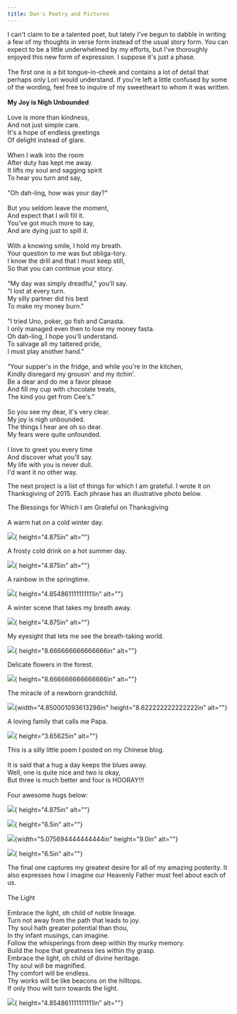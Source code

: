 ```yaml
---
title: Dan's Poetry and Pictures
---
```


I can\'t claim to be a talented poet, but lately I\'ve begun to dabble
in writing a few of my thoughts in verse form instead of the usual story
form. You can expect to be a little underwhelmed by my efforts, but
I\'ve thoroughly enjoyed this new form of expression. I suppose it's
just a phase.\
\
The first one is a bit tongue-in-cheek and contains a lot of detail that
perhaps only Lori would understand. If you\'re left a little confused by
some of the wording, feel free to inquire of my sweetheart to whom it
was written.\
\
**My Joy is Nigh Unbounded**\
\
Love is more than kindness, \
And not just simple care. \
It\'s a hope of endless greetings  \
Of delight instead of glare. \
 \
When I walk into the room  \
After duty has kept me away. \
It lifts my soul and sagging spirit \
To hear you turn and say, \
\
\"Oh dah-ling, how was your day?\"\
\
But you seldom leave the moment,\
And expect that I will fill it.\
You\'ve got much more to say,\
And are dying just to spill it.\
\
With a knowing smile, I hold my breath.\
Your question to me was but obliga-tory.\
I know the drill and that I must keep still,\
So that you can continue your story.\
\
\"My day was simply dreadful,\" you\'ll say.\
\"I lost at every turn. \
My silly partner did his best \
To make my money burn.\" \
 \
\"I tried Uno, poker, go fish and Canasta. \
I only managed even then to lose my money fasta. \
Oh dah-ling, I hope you\'ll understand. \
To salvage all my tattered pride,\
I must play another hand.\" \
 \
\"Your supper\'s in the fridge, and while you\'re in the kitchen, \
Kindly disregard my grousin\' and my itchin\'.\
Be a dear and do me a favor please \
And fill my cup with chocolate treats,\
The kind you get from Cee\'s.\" \
 \
So you see my dear, it\'s very clear. \
My joy is nigh unbounded.  \
The things I hear are oh so dear. \
My fears were quite unfounded. \
 \
I love to greet you every time  \
And discover what you\'ll say. \
My life with you is never dull. \
I\'d want it no other way. 

The next project is a list of things for which I am grateful. I wrote it
on Thanksgiving of 2015. Each phrase has an illustrative photo below.

The Blessings for Which I am Grateful on Thanksgiving\
\
A warm hat on a cold winter day.

![](md/39_Dans_Poetry_and_Pictures-media/media/image1.jpeg){
height="4.875in" alt=""}

A frosty cold drink on a hot summer day.

![](md/39_Dans_Poetry_and_Pictures-media/media/image2.jpeg){
height="4.875in" alt=""}

A rainbow in the springtime.

![](md/39_Dans_Poetry_and_Pictures-media/media/image3.jpeg){
height="4.854861111111111in" alt=""}

A winter scene that takes my breath away.

![](md/39_Dans_Poetry_and_Pictures-media/media/image4.jpeg){
height="4.875in" alt=""}

My eyesight that lets me see the breath-taking world.

![](md/39_Dans_Poetry_and_Pictures-media/media/image5.jpeg){
height="8.666666666666666in" alt=""}

Delicate flowers in the forest.

![](md/39_Dans_Poetry_and_Pictures-media/media/image6.jpeg){
height="8.666666666666666in" alt=""}

The miracle of a newborn grandchild.

![](md/39_Dans_Poetry_and_Pictures-media/media/image7.jpeg){width="4.850001093613298in"
height="8.622222222222222in" alt=""}

A loving family that calls me Papa.

![](md/39_Dans_Poetry_and_Pictures-media/media/image8.jpeg){
height="3.65625in" alt=""}

This is a silly little poem I posted on my Chinese blog.\
\
It is said that a hug a day keeps the blues away.\
Well, one is quite nice and two is okay,\
But three is much better and four is HOORAY!!!\
\
Four awesome hugs below:

![](md/39_Dans_Poetry_and_Pictures-media/media/image9.jpeg){
height="4.875in" alt=""}

![](md/39_Dans_Poetry_and_Pictures-media/media/image10.jpeg){
height="6.5in" alt=""}

![](md/39_Dans_Poetry_and_Pictures-media/media/image11.jpeg){width="5.075694444444444in"
height="9.0in" alt=""}

![](md/39_Dans_Poetry_and_Pictures-media/media/image12.jpeg){
height="6.5in" alt=""}

The final one captures my greatest desire for all of my amazing
posterity. It also expresses how I imagine our Heavenly Father must feel
about each of us.\
\
The Light\
\
Embrace the light, oh child of noble lineage.\
Turn not away from the path that leads to joy.\
Thy soul hath greater potential than thou,\
In thy infant musings, can imagine.\
Follow the whisperings from deep within thy murky memory.\
Build the hope that greatness lies within thy grasp.\
Embrace the light, oh child of divine heritage.\
Thy soul will be magnified.\
Thy comfort will be endless.\
Thy works will be like beacons on the hilltops.\
If only thou wilt turn towards the light.

![](md/39_Dans_Poetry_and_Pictures-media/media/image13.jpeg){
height="4.854861111111111in" alt=""}
